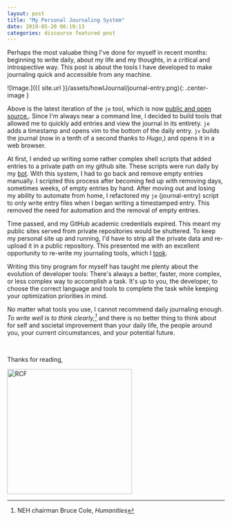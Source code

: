 ```yaml
---
layout: post
title: "My Personal Journaling System"
date: 2019-05-20 06:19:13
categories: discourse featured post
---
```


Perhaps the most valuabe thing I've done for myself in recent months: beginning to write daily, about my life and my thoughts, in a critical and introspective way. This post is about the tools I have developed to make journaling quick and accessible from any machine.

![Image.]({{ site.url }}/assets/howIJournal/journal-entry.png){: .center-image }

Above is the latest iteration of the `je` tool, which is now [public and open source.](https://github.com/RyanFleck/Journal). Since I'm always near a command line, I decided to build tools that allowed me to quickly add entries and view the journal in its entirety. `je` adds a timestamp and opens vim to the bottom of the daily entry. `jv` builds the journal (now in a tenth of a second thanks to *Hugo*,) and opens it in a web browser.

At first, I ended up writing some rather complex shell scripts that added entries to a private path on my github site. These scripts were run daily by my [bot](https://github.com/RCF-LAB-BOT). With this system, I had to go back and remove empty entries manually. I scripted this process after becoming fed up with removing days, sometimes weeks, of empty entries by hand. After moving out and losing my ability to automate from home, I refactored my `je` (journal-entry) script to only write entry files when I began writing a timestamped entry. This removed the need for automation and the removal of empty entries.

Time passed, and my GitHub academic credentials expired. This meant my public sites served from private repositories would be shuttered. To keep my personal site up and running, I'd have to strip all the private data and re-upload it in a public repository. This presented me with an excellent opportunity to re-write my journaling tools, which I [took](https://github.com/RyanFleck/Journal).

Writing this tiny program for myself has taught me plenty about the evolution of developer tools: There's always a better, faster, more complex, or less complex way to accomplish a task. It's up to you, the developer, to choose the correct language and tools to complete the task while keeping your optimization priorities in mind.

No matter what tools you use, I cannot recommend daily journaling enough. *To write well is to think clearly,[^1]* and there is no better thing to think about for self and societal improvement than your daily life, the people around you, your current circumstances, and your potential future.

[^1]: NEH chairman Bruce Cole, *Humanities*

<br />

Thanks for reading,

<img src="{{ site.url }}/assets/art/s.png" alt="RCF" style="border-radius:0; width: 289px;"/>

<br />


